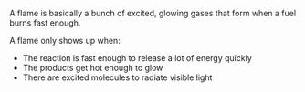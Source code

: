 A flame is basically a bunch of excited, glowing gases that form when a fuel burns fast enough.

A flame only shows up when:

 - The reaction is fast enough to release a lot of energy quickly
 - The products get hot enough to glow
 - There are excited molecules to radiate visible light
 